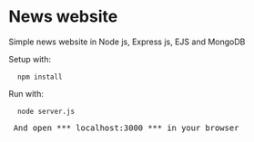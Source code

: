# News website

Simple news website in Node js, Express js, EJS and MongoDB

Setup with: 

<pre> <code> npm install </code> </pre>

Run with:

<pre> <code> node server.js </code> </pre>

<pre> And open *** localhost:3000 *** in your browser </pre>
